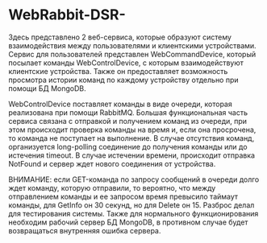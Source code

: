 # WebRabbit-DSR-
Здесь представлено 2 веб-сервиса, которые образуют систему взаимодействия между пользователями и клиентскими устройствами.
Сервис для пользователей представлен WebCommandDevice, который посылает команды WebControlDevice, с которым взаимодействуют клиентские устройства.
Также он предоставляет возможность просмотра истории команд по каждому устройству отдельно при помощи БД MongoDB.

WebControlDevice поставляет команды в виде очереди, которая реализована при помощи RabbitMQ. Большая функциональная часть сервиса связана
с отправкой и получением команд из очереди, при этом происходит проверка команды на время и, если она просрочена, то команда не поступает на выполнение. В случае отсутствия команд, организуется long-polling соединение до получения команды или до истечения timeout. В случае истечении времени, происходит отправка NotFound и сервер ждет нового соединения от устройства.

ВНИМАНИЕ: если GET-команда по запросу сообщений в очереди долго ждет команду, которую отправили, то вероятно, что между отправлением команды и ее запросом время превысило таймаут команды, для GetInfo он 30 секунд, но для Delete он 15. Разброс делал для тестирования системы. Также для нормального функционирования необходим рабочий сервер БД MongoDB, в противном случае будет возвращаться внутренняя ошибка сервера.

